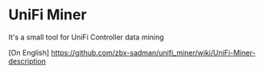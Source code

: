 # UniFi Miner

It's a small tool for UniFi Controller data mining 

[On English] <https://github.com/zbx-sadman/unifi_miner/wiki/UniFi-Miner-description>
